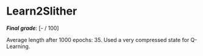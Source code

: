 # Learn2Slither

***Final grade***: [- / 100]

Average length after 1000 epochs: 35.
Used a very compressed state for Q-Learning.